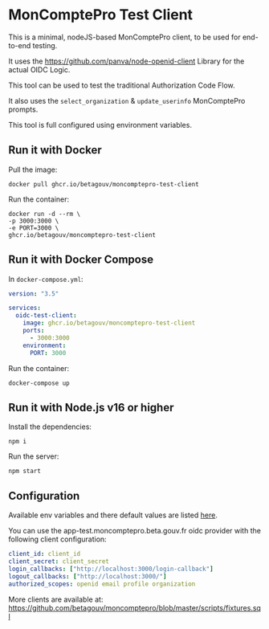 # MonComptePro Test Client

This is a minimal, nodeJS-based MonComptePro client, to be used for end-to-end testing.

It uses the https://github.com/panva/node-openid-client Library for the actual OIDC Logic.

This tool can be used to test the traditional Authorization Code Flow.

It also uses the `select_organization` & `update_userinfo` MonComptePro prompts.

This tool is full configured using environment variables.

## Run it with Docker

Pull the image:

```
docker pull ghcr.io/betagouv/moncomptepro-test-client
```

Run the container:

```
docker run -d --rm \
-p 3000:3000 \
-e PORT=3000 \
ghcr.io/betagouv/moncomptepro-test-client
```

## Run it with Docker Compose

In `docker-compose.yml`:

```yaml
version: "3.5"

services:
  oidc-test-client:
    image: ghcr.io/betagouv/moncomptepro-test-client
    ports:
      - 3000:3000
    environment:
      PORT: 3000
```

Run the container:

```
docker-compose up
```

## Run it with Node.js v16 or higher

Install the dependencies:

```
npm i
```

Run the server:

```
npm start
```

## Configuration

Available env variables and there default values are listed [here](.env).

You can use the app-test.moncomptepro.beta.gouv.fr oidc provider with the following client configuration:

```yaml
client_id: client_id
client_secret: client_secret
login_callbacks: ["http://localhost:3000/login-callback"]
logout_callbacks: ["http://localhost:3000/"]
authorized_scopes: openid email profile organization
```

More clients are available at: https://github.com/betagouv/moncomptepro/blob/master/scripts/fixtures.sql
